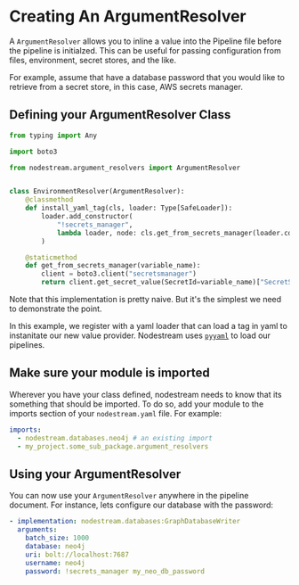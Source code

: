 # Creating An ArgumentResolver

A `ArgumentResolver` allows you to inline a value into the Pipeline file before the pipeline is initialzed. This can be
useful for passing configuration from files, environment, secret stores, and the like.

For example, assume that have a database password that you would like to retrieve from a secret store, in this case,
AWS secrets manager.

## Defining your ArgumentResolver Class

```python
from typing import Any

import boto3

from nodestream.argument_resolvers import ArgumentResolver


class EnvironmentResolver(ArgumentResolver):
    @classmethod
    def install_yaml_tag(cls, loader: Type[SafeLoader]):
        loader.add_constructor(
            "!secrets_manager",
            lambda loader, node: cls.get_from_secrets_manager(loader.construct_scalar(node)),
        )

    @staticmethod
    def get_from_secrets_manager(variable_name):
        client = boto3.client("secretsmanager")
        return client.get_secret_value(SecretId=variable_name)["SecretString"]

```

Note that this implementation is pretty naive. But it's the simplest we need to demonstrate the point.

In this example, we register with a yaml loader that can load a tag in
yaml to instanitate our new value provider. Nodestream uses [`pyyaml`](https://pyyaml.org/) to load our pipelines.

## Make sure your module is imported

Wherever you have your class defined, nodestream needs to know that its something that should be imported. To do
so, add your module to the imports section of your `nodestream.yaml` file. For example:

```yaml
imports:
  - nodestream.databases.neo4j # an existing import
  - my_project.some_sub_package.argument_resolvers
```

## Using your ArgumentResolver

You can now use your `ArgumentResolver` anywhere in the pipeline document. For instance, lets configure our database
with the password:

```yaml
- implementation: nodestream.databases:GraphDatabaseWriter
  arguments:
    batch_size: 1000
    database: neo4j
    uri: bolt://localhost:7687
    username: neo4j
    password: !secrets_manager my_neo_db_password
```
